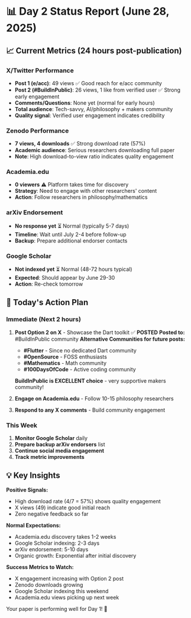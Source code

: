 # 📊 Day 2 Status Report (June 28, 2025)

## 📈 Current Metrics (24 hours post-publication)

### X/Twitter Performance

- **Post 1 (e/acc)**: 49 views ✅ Good reach for e/acc community
- **Post 2 (#BuildInPublic)**: 26 views, 1 like from verified user ✅ Strong early engagement
- **Comments/Questions**: None yet (normal for early hours)
- **Total audience**: Tech-savvy, AI/philosophy + makers community
- **Quality signal**: Verified user engagement indicates credibility

### Zenodo Performance

- **7 views, 4 downloads** ✅ Strong download rate (57%)
- **Academic audience**: Serious researchers downloading full paper
- **Note**: High download-to-view ratio indicates quality engagement

### Academia.edu

- **0 viewers** ⚠️ Platform takes time for discovery
- **Strategy**: Need to engage with other researchers' content
- **Action**: Follow researchers in philosophy/mathematics

### arXiv Endorsement

- **No response yet** ⏳ Normal (typically 5-7 days)
- **Timeline**: Wait until July 2-4 before follow-up
- **Backup**: Prepare additional endorser contacts

### Google Scholar

- **Not indexed yet** ⏳ Normal (48-72 hours typical)
- **Expected**: Should appear by June 29-30
- **Action**: Re-check tomorrow

## 🎯 Today's Action Plan

### Immediate (Next 2 hours)

1. **Post Option 2 on X** - Showcase the Dart toolkit ✅ **POSTED**
   **Posted to:** #BuildInPublic community
   **Alternative Communities for future posts:**

   - **#Flutter** - Since no dedicated Dart community
   - **#OpenSource** - FOSS enthusiasts
   - **#Mathematics** - Math community
   - **#100DaysOfCode** - Active coding community

   **BuildInPublic is EXCELLENT choice** - very supportive makers community!

2. **Engage on Academia.edu** - Follow 10-15 philosophy researchers
3. **Respond to any X comments** - Build community engagement

### This Week

1. **Monitor Google Scholar** daily
2. **Prepare backup arXiv endorsers** list
3. **Continue social media engagement**
4. **Track metric improvements**

## 💡 Key Insights

**Positive Signals:**

- High download rate (4/7 = 57%) shows quality engagement
- X views (49) indicate good initial reach
- Zero negative feedback so far

**Normal Expectations:**

- Academia.edu discovery takes 1-2 weeks
- Google Scholar indexing: 2-3 days
- arXiv endorsement: 5-10 days
- Organic growth: Exponential after initial discovery

**Success Metrics to Watch:**

- X engagement increasing with Option 2 post
- Zenodo downloads growing
- Google Scholar indexing this weekend
- Academia.edu views picking up next week

Your paper is performing well for Day 1! 🚀
